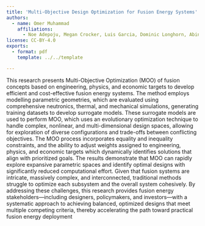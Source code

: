 ```yaml
---
title: 'Multi-Objective Design Optimization for Fusion Energy Systems'
authors:
  - name: Omer Muhammad
    affiliations:
      - Noe Adepoju, Megan Crocker, Luis Garcia, Dominic Longhorn, Abinash Manikandan, Max Moreland, Frank Schoofs, Sophie Sharpe, Simon Woodruff, nTtau Digital Ltd.
license: CC-BY-4.0
exports:
  - format: pdf
    template: ../../template

---
```


This research presents Multi-Objective Optimization (MOO) of fusion concepts based on engineering, physics, and economic targets to develop efficient and cost-effective fusion energy systems. The method employs modelling parametric geometries, which are evaluated using comprehensive neutronics, thermal, and mechanical simulations, generating training datasets to develop surrogate models. These surrogate models are used to perform MOO, which uses an evolutionary optimization technique to handle complex, nonlinear, and multi-dimensional design spaces, allowing for exploration of diverse configurations and trade-offs between conflicting objectives. The MOO process incorporates equality and inequality constraints, and the ability to adjust weights assigned to engineering, physics, and economic targets which dynamically identifies solutions that align with prioritized goals. The results demonstrate that MOO can rapidly explore expansive parametric spaces and identify optimal designs with significantly reduced computational effort. Given that fusion systems are intricate, massively complex, and interconnected, traditional methods struggle to optimize each subsystem and the overall system cohesively. By addressing these challenges, this research provides fusion energy stakeholders—including designers, policymakers, and investors—with a systematic approach to achieving balanced, optimized designs that meet multiple competing criteria, thereby accelerating the path toward practical fusion energy deployment

